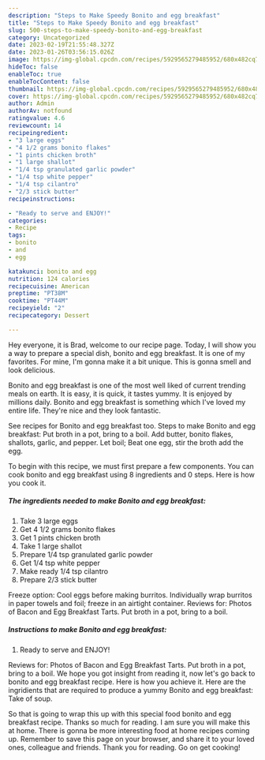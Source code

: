 ```yaml
---
description: "Steps to Make Speedy Bonito and egg breakfast"
title: "Steps to Make Speedy Bonito and egg breakfast"
slug: 500-steps-to-make-speedy-bonito-and-egg-breakfast
category: Uncategorized
date: 2023-02-19T21:55:48.327Z
date: 2023-01-26T03:56:15.026Z
image: https://img-global.cpcdn.com/recipes/5929565279485952/680x482cq70/bonito-and-egg-breakfast-recipe-main-photo.jpg
hideToc: false
enableToc: true
enableTocContent: false
thumbnail: https://img-global.cpcdn.com/recipes/5929565279485952/680x482cq70/bonito-and-egg-breakfast-recipe-main-photo.jpg
cover: https://img-global.cpcdn.com/recipes/5929565279485952/680x482cq70/bonito-and-egg-breakfast-recipe-main-photo.jpg
author: Admin
authorAv: notfound
ratingvalue: 4.6
reviewcount: 14
recipeingredient:
- "3 large eggs"
- "4 1/2 grams bonito flakes"
- "1 pints chicken broth"
- "1 large shallot"
- "1/4 tsp granulated garlic powder"
- "1/4 tsp white pepper"
- "1/4 tsp cilantro"
- "2/3 stick butter"
recipeinstructions:

- "Ready to serve and ENJOY!"
categories:
- Recipe
tags:
- bonito
- and
- egg

katakunci: bonito and egg 
nutrition: 124 calories
recipecuisine: American
preptime: "PT38M"
cooktime: "PT44M"
recipeyield: "2"
recipecategory: Dessert

---
```



Hey everyone, it is Brad, welcome to our recipe page. Today, I will show you a way to prepare a special dish, bonito and egg breakfast. It is one of my favorites. For mine, I'm gonna make it a bit unique. This is gonna smell and look delicious.

Bonito and egg breakfast is one of the most well liked of current trending meals on earth. It is easy, it is quick, it tastes yummy. It is enjoyed by millions daily. Bonito and egg breakfast is something which I've loved my entire life. They're nice and they look fantastic.

See recipes for Bonito and egg breakfast too. Steps to make Bonito and egg breakfast: Put broth in a pot, bring to a boil. Add butter, bonito flakes, shallots, garlic, and pepper. Let boil; Beat one egg, stir the broth add the egg.


To begin with this recipe, we must first prepare a few components. You can cook bonito and egg breakfast using 8 ingredients and 0 steps. Here is how you cook it.

<!--inarticleads1-->

##### The ingredients needed to make Bonito and egg breakfast:

1. Take 3 large eggs
1. Get 4 1/2 grams bonito flakes
1. Get 1 pints chicken broth
1. Take 1 large shallot
1. Prepare 1/4 tsp granulated garlic powder
1. Get 1/4 tsp white pepper
1. Make ready 1/4 tsp cilantro
1. Prepare 2/3 stick butter


Freeze option: Cool eggs before making burritos. Individually wrap burritos in paper towels and foil; freeze in an airtight container. Reviews for: Photos of Bacon and Egg Breakfast Tarts. Put broth in a pot, bring to a boil. 

<!--inarticleads2-->

##### Instructions to make Bonito and egg breakfast:


1. Ready to serve and ENJOY!

Reviews for: Photos of Bacon and Egg Breakfast Tarts. Put broth in a pot, bring to a boil. We hope you got insight from reading it, now let&#39;s go back to bonito and egg breakfast recipe. Here is how you achieve it. Here are the ingridients that are required to produce a yummy Bonito and egg breakfast: Take of soup. 

So that is going to wrap this up with this special food bonito and egg breakfast recipe. Thanks so much for reading. I am sure you will make this at home. There is gonna be more interesting food at home recipes coming up. Remember to save this page on your browser, and share it to your loved ones, colleague and friends. Thank you for reading. Go on get cooking!
